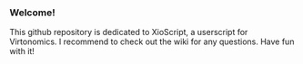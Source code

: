 ### Welcome!

This github repository is dedicated to XioScript, a userscript for Virtonomics. I recommend to check out the wiki for any questions. Have fun with it!
